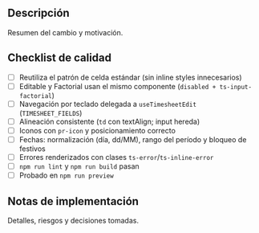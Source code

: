 ## Descripción

Resumen del cambio y motivación.

## Checklist de calidad

- [ ] Reutiliza el patrón de celda estándar (sin inline styles innecesarios)
- [ ] Editable y Factorial usan el mismo componente (`disabled + ts-input-factorial`)
- [ ] Navegación por teclado delegada a `useTimesheetEdit` (`TIMESHEET_FIELDS`)
- [ ] Alineación consistente (`td` con textAlign; input hereda)
- [ ] Iconos con `pr-icon` y posicionamiento correcto
- [ ] Fechas: normalización (día, dd/MM), rango del período y bloqueo de festivos
- [ ] Errores renderizados con clases `ts-error`/`ts-inline-error`
- [ ] `npm run lint` y `npm run build` pasan
- [ ] Probado en `npm run preview`

## Notas de implementación

Detalles, riesgos y decisiones tomadas.
